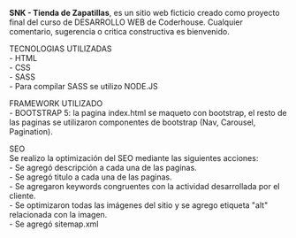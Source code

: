 <b>SNK - Tienda de Zapatillas</b>, es un sitio web ficticio creado como proyecto final del curso de DESARROLLO WEB de Coderhouse. Cualquier comentario, sugerencia o critica constructiva es bienvenido.

TECNOLOGIAS UTILIZADAS<br>- HTML<br>- CSS<br>- SASS<br>- Para compilar SASS se utilizo NODE.JS

FRAMEWORK UTILIZADO<br>- BOOTSTRAP 5: la pagina index.html se maqueto con bootstrap, el resto de las paginas se utilizaron componentes de bootstrap (Nav, Carousel, Pagination).

SEO<br>Se realizo la optimización del SEO mediante las siguientes acciones:<br>- Se agregó descripción a cada una de las paginas.<br>- Se agregó titulo a cada una de las paginas.<br>- Se agregaron keywords congruentes con la actividad desarrollada por el cliente.<br>- Se optimizaron todas las imágenes del sitio y se agrego etiqueta "alt" relacionada con la imagen.<br>- Se agregó sitemap.xml
<u></u>
